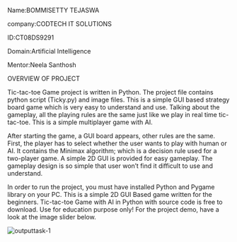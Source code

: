 Name:BOMMISETTY TEJASWA

company:CODTECH IT SOLUTIONS

ID:CT08DS9291

Domain:Artificial Intelligence

Mentor:Neela Santhosh

OVERVIEW OF PROJECT

Tic-tac-toe Game project is written in Python. The project file contains python script (Ticky.py) and image files. This is a simple GUI based strategy board game which is very easy to understand and use. Talking about the gameplay, all the playing rules are the same just like we play in real time tic-tac-toe. This is a simple multiplayer game with AI.

After starting the game, a GUI board appears, other rules are the same. First, the player has to select whether the user wants to play with human or AI. It contains the Minimax algorithm; which is a decision rule used for a two-player game. A simple 2D GUI is provided for easy gameplay. The gameplay design is so simple that user won’t find it difficult to use and understand.

In order to run the project, you must have installed Python and Pygame library on your PC. This is a simple 2D GUI Based game written for the beginners. Tic-tac-toe Game with AI in Python with source code is free to download. Use for education purpose only! For the project demo, have a look at the image slider below.

![outputtask-1](https://github.com/user-attachments/assets/1b238069-d5dc-4bc5-b0dc-eefc6457352c)
